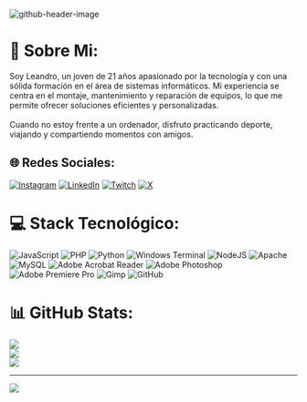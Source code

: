 ![github-header-image](https://github.com/user-attachments/assets/2b56eaa2-98b3-4ad6-8ccf-96f026141f95)


# 💫 Sobre Mi:
Soy Leandro, un joven de 21 años apasionado por la tecnología y con una sólida formación en el área de sistemas informáticos. Mi experiencia se centra en el montaje, mantenimiento y reparación de equipos, lo que me permite ofrecer soluciones eficientes y personalizadas.<br><br>Cuando no estoy frente a un ordenador, disfruto practicando deporte, viajando y compartiendo momentos con amigos.


## 🌐 Redes Sociales:
[![Instagram](https://img.shields.io/badge/Instagram-%23E4405F.svg?logo=Instagram&logoColor=white)](https://instagram.com/leandro_esps) [![LinkedIn](https://img.shields.io/badge/LinkedIn-%230077B5.svg?logo=linkedin&logoColor=white)](https://www.linkedin.com/in/leandro-espinosa-arcentales-1b90271ab/) [![Twitch](https://img.shields.io/badge/Twitch-%239146FF.svg?logo=Twitch&logoColor=white)](https://twitch.tv/leandroesps) [![X](https://img.shields.io/badge/X-black.svg?logo=X&logoColor=white)](https://x.com/Leandro_esps) 

# 💻 Stack Tecnológico:
![JavaScript](https://img.shields.io/badge/javascript-%23323330.svg?style=for-the-badge&logo=javascript&logoColor=%23F7DF1E) ![PHP](https://img.shields.io/badge/php-%23777BB4.svg?style=for-the-badge&logo=php&logoColor=white) ![Python](https://img.shields.io/badge/python-3670A0?style=for-the-badge&logo=python&logoColor=ffdd54) ![Windows Terminal](https://img.shields.io/badge/Windows%20Terminal-%234D4D4D.svg?style=for-the-badge&logo=windows-terminal&logoColor=white) ![NodeJS](https://img.shields.io/badge/node.js-6DA55F?style=for-the-badge&logo=node.js&logoColor=white) ![Apache](https://img.shields.io/badge/apache-%23D42029.svg?style=for-the-badge&logo=apache&logoColor=white) ![MySQL](https://img.shields.io/badge/mysql-4479A1.svg?style=for-the-badge&logo=mysql&logoColor=white) ![Adobe Acrobat Reader](https://img.shields.io/badge/Adobe%20Acrobat%20Reader-EC1C24.svg?style=for-the-badge&logo=Adobe%20Acrobat%20Reader&logoColor=white) ![Adobe Photoshop](https://img.shields.io/badge/adobe%20photoshop-%2331A8FF.svg?style=for-the-badge&logo=adobe%20photoshop&logoColor=white) ![Adobe Premiere Pro](https://img.shields.io/badge/Adobe%20Premiere%20Pro-9999FF.svg?style=for-the-badge&logo=Adobe%20Premiere%20Pro&logoColor=white) ![Gimp](https://img.shields.io/badge/Gimp-657D8B?style=for-the-badge&logo=gimp&logoColor=FFFFFF) ![GitHub](https://img.shields.io/badge/github-%23121011.svg?style=for-the-badge&logo=github&logoColor=white)
# 📊 GitHub Stats:
![](https://github-readme-stats.vercel.app/api?username=Leandroesps&theme=shadow_red&hide_border=false&include_all_commits=true&count_private=false)<br/>
![](https://github-readme-streak-stats.herokuapp.com/?user=Leandroesps&theme=shadow_red&hide_border=false)<br/>
![](https://github-readme-stats.vercel.app/api/top-langs/?username=Leandroesps&theme=shadow_red&hide_border=false&include_all_commits=true&count_private=false&layout=compact)

---
[![](https://visitcount.itsvg.in/api?id=Leandroesps&icon=4&color=3)](https://visitcount.itsvg.in)



<!-- Proudly created with GPRM ( https://gprm.itsvg.in ) -->
